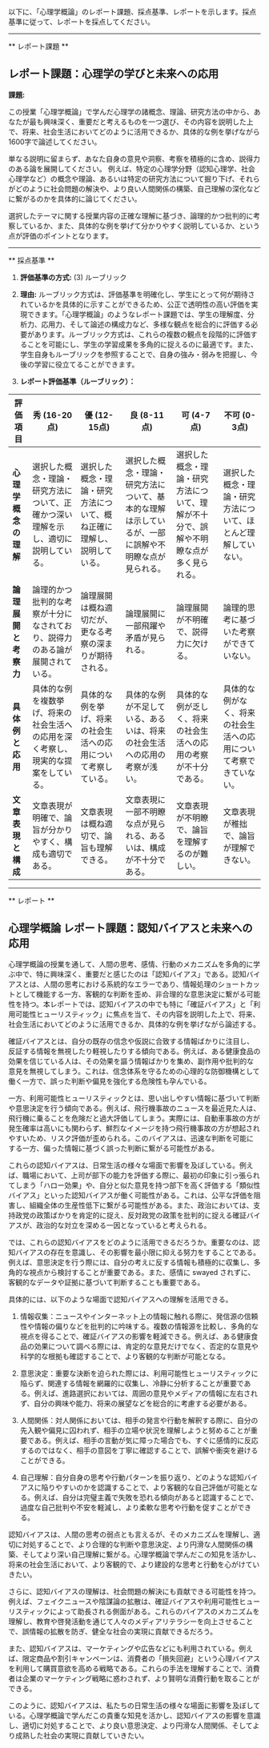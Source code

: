 以下に、「心理学概論」のレポート課題、採点基準、レポートを示します。採点基準に従って、レポートを採点してください。

---------------------------------------
** レポート課題 **

## レポート課題：心理学の学びと未来への応用

**課題:**

この授業「心理学概論」で学んだ心理学の諸概念、理論、研究方法の中から、あなたが最も興味深く、重要だと考えるものを一つ選び、その内容を説明した上で、将来、社会生活においてどのように活用できるか、具体的な例を挙げながら1600字で論述してください。

単なる説明に留まらず、あなた自身の意見や洞察、考察を積極的に含め、説得力のある論を展開してください。  例えば、特定の心理学分野（認知心理学、社会心理学など）の概念や理論、あるいは特定の研究方法について掘り下げ、それらがどのように社会問題の解決や、より良い人間関係の構築、自己理解の深化などに繋がるのかを具体的に論じてください。  

選択したテーマに関する授業内容の正確な理解に基づき、論理的かつ批判的に考察しているか、また、具体的な例を挙げて分かりやすく説明しているか、という点が評価のポイントとなります。




---------------------------------------
** 採点基準 **

1. **評価基準の方式:** (3) ルーブリック

2. **理由:** ルーブリック方式は、評価基準を明確化し、学生にとって何が期待されているかを具体的に示すことができるため、公正で透明性の高い評価を実現できます。「心理学概論」のようなレポート課題では、学生の理解度、分析力、応用力、そして論述の構成力など、多様な観点を総合的に評価する必要があります。ルーブリック方式は、これらの複数の観点を段階的に評価することを可能にし、学生の学習成果を多角的に捉えるのに最適です。また、学生自身もルーブリックを参照することで、自身の強み・弱みを把握し、今後の学習に役立てることができます。

3. **レポート評価基準（ルーブリック）：**

| 評価項目 | 秀 (16-20点) | 優 (12-15点) | 良 (8-11点) | 可 (4-7点) | 不可 (0-3点) |
|---|---|---|---|---|---|
| **心理学概念の理解** | 選択した概念・理論・研究方法について、正確かつ深い理解を示し、適切に説明している。 | 選択した概念・理論・研究方法について、概ね正確に理解し、説明している。 | 選択した概念・理論・研究方法について、基本的な理解は示しているが、一部に誤解や不明瞭な点が見られる。 | 選択した概念・理論・研究方法について、理解が不十分で、誤解や不明瞭な点が多く見られる。 | 選択した概念・理論・研究方法について、ほとんど理解していない。 |
| **論理展開と考察力** |  論理的かつ批判的な考察が十分になされており、説得力のある論が展開されている。 | 論理展開は概ね適切だが、更なる考察の深まりが期待される。 | 論理展開に一部飛躍や矛盾が見られる。 | 論理展開が不明確で、説得力に欠ける。 | 論理的思考に基づいた考察ができていない。 |
| **具体例と応用** | 具体的な例を複数挙げ、将来の社会生活への応用を深く考察し、現実的な提案をしている。 | 具体的な例を挙げ、将来の社会生活への応用について考察している。 | 具体的な例が不足している、あるいは、将来の社会生活への応用の考察が浅い。 | 具体的な例が乏しく、将来の社会生活への応用の考察が不十分である。 | 具体的な例がなく、将来の社会生活への応用について考察できていない。 |
| **文章表現と構成** | 文章表現が明確で、論旨が分かりやすく、構成も適切である。 | 文章表現は概ね適切で、論旨も理解できる。 | 文章表現に一部不明瞭な点が見られる、あるいは、構成が不十分である。 | 文章表現が不明瞭で、論旨を理解するのが難しい。 | 文章表現が稚拙で、論旨が理解できない。 |




---------------------------------------
** レポート **
## 心理学概論 レポート課題：認知バイアスと未来への応用

心理学概論の授業を通して、人間の思考、感情、行動のメカニズムを多角的に学ぶ中で、特に興味深く、重要だと感じたのは「認知バイアス」である。認知バイアスとは、人間の思考における系統的なエラーであり、情報処理のショートカットとして機能する一方、客観的な判断を歪め、非合理的な意思決定に繋がる可能性を持つ。本レポートでは、認知バイアスの中でも特に「確証バイアス」と「利用可能性ヒューリスティック」に焦点を当て、その内容を説明した上で、将来、社会生活においてどのように活用できるか、具体的な例を挙げながら論述する。

確証バイアスとは、自分の既存の信念や仮説に合致する情報ばかりに注目し、反証する情報を無視したり軽視したりする傾向である。例えば、ある健康食品の効果を信じている人は、その効果を謳う情報ばかりを集め、副作用や批判的な意見を無視してしまう。これは、信念体系を守るための心理的な防御機構として働く一方で、誤った判断や偏見を強化する危険性も孕んでいる。

一方、利用可能性ヒューリスティックとは、思い出しやすい情報に基づいて判断や意思決定を行う傾向である。例えば、飛行機事故のニュースを最近見た人は、飛行機に乗ることを危険だと過大評価してしまう。実際には、自動車事故の方が発生確率は高いにも関わらず、鮮烈なイメージを持つ飛行機事故の方が想起されやすいため、リスク評価が歪められる。このバイアスは、迅速な判断を可能にする一方、偏った情報に基づく誤った判断に繋がる可能性がある。

これらの認知バイアスは、日常生活の様々な場面で影響を及ぼしている。例えば、職場において、上司が部下の能力を評価する際に、最初の印象に引っ張られてしまう「ハロー効果」や、自分と似た意見を持つ部下を高く評価する「類似性バイアス」といった認知バイアスが働く可能性がある。これは、公平な評価を阻害し、組織全体の生産性低下に繋がる可能性がある。また、政治においては、支持政党の政策ばかりを肯定的に捉え、反対政党の政策を批判的に捉える確証バイアスが、政治的な対立を深める一因となっていると考えられる。

では、これらの認知バイアスをどのように活用できるだろうか。重要なのは、認知バイアスの存在を意識し、その影響を最小限に抑える努力をすることである。例えば、意思決定を行う際には、自分の考えに反する情報も積極的に収集し、多角的な視点から検討することが重要である。また、感情に swayed されずに、客観的なデータや証拠に基づいて判断することも重要である。

具体的には、以下のような場面で認知バイアスへの理解を活用できる。

1. 情報収集：ニュースやインターネット上の情報に触れる際に、発信源の信頼性や情報の偏りなどを批判的に吟味する。複数の情報源を比較し、多角的な視点を得ることで、確証バイアスの影響を軽減できる。例えば、ある健康食品の効果について調べる際には、肯定的な意見だけでなく、否定的な意見や科学的な根拠も確認することで、より客観的な判断が可能となる。

2. 意思決定：重要な決断を迫られた際には、利用可能性ヒューリスティックに陥らず、関連する情報を網羅的に収集し、冷静に分析することが重要である。例えば、進路選択においては、周囲の意見やメディアの情報に左右されず、自分の興味や能力、将来の展望などを総合的に考慮する必要がある。

3. 人間関係：対人関係においては、相手の発言や行動を解釈する際に、自分の先入観や偏見に囚われず、相手の立場や状況を理解しようと努めることが重要である。例えば、相手の言動が気に障った場合でも、すぐに感情的に反応するのではなく、相手の意図を丁寧に確認することで、誤解や衝突を避けることができる。

4. 自己理解：自分自身の思考や行動パターンを振り返り、どのような認知バイアスに陥りやすいのかを認識することで、より客観的な自己評価が可能となる。例えば、自分は完璧主義で失敗を恐れる傾向があると認識することで、過度な自己批判や不安を軽減し、より柔軟な思考や行動を促すことができる。

認知バイアスは、人間の思考の弱点とも言えるが、そのメカニズムを理解し、適切に対処することで、より合理的な判断や意思決定、より円滑な人間関係の構築、そしてより深い自己理解に繋がる。心理学概論で学んだこの知見を活かし、将来の社会生活において、より客観的で、より建設的な思考と行動を心がけていきたい。


さらに、認知バイアスの理解は、社会問題の解決にも貢献できる可能性を持つ。例えば、フェイクニュースや陰謀論の拡散は、確証バイアスや利用可能性ヒューリスティックによって助長される側面がある。これらのバイアスのメカニズムを理解し、教育や啓発活動を通じて人々のメディアリテラシーを向上させることで、誤情報の拡散を防ぎ、健全な社会の実現に貢献できるだろう。

また、認知バイアスは、マーケティングや広告などにも利用されている。例えば、限定商品や割引キャンペーンは、消費者の「損失回避」という心理バイアスを利用して購買意欲を高める戦略である。これらの手法を理解することで、消費者は企業のマーケティング戦略に惑わされず、より賢明な消費行動を取ることができる。

このように、認知バイアスは、私たちの日常生活の様々な場面に影響を及ぼしている。心理学概論で学んだこの貴重な知見を活かし、認知バイアスの影響を意識し、適切に対処することで、より良い意思決定、より円滑な人間関係、そしてより成熟した社会の実現に貢献していきたい。


